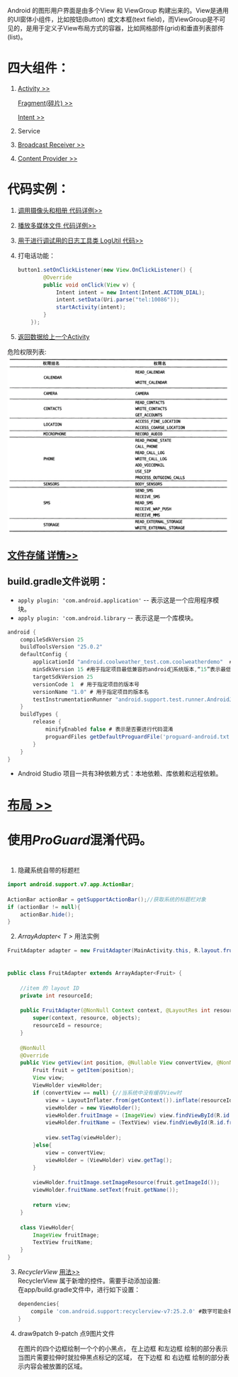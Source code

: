 Android 的图形用户界面是由多个View 和 ViewGroup 构建出来的。View是通用的UI窗体小组件，比如按钮(Button) 或文本框(text field)，而ViewGroup是不可见的，是用于定义子View布局方式的容器，比如网格部件(grid)和垂直列表部件(list)。 

# 四大组件：

1. [Activity >>](./Activity.md)

    [Fragment(碎片) >>](./Fragment.md)   

    [Intent >>](./Intent.md) 
2. Service
3. [Broadcast Receiver >>](./Broadcast_Receiver.md)
4. [Content Provider >>](./Content_Provider.md)

# 代码实例：

1. [调用摄像头和相册 代码详例>>](./调用摄像头和相册.md)

2. [播放多媒体文件 代码详例>>](./播放多媒体文件.md) 

3. [用于进行调试用的日志工具类 LogUtil 代码>>](./tools_codes/LogUtil.md)

4. 打电话功能：   
    ```java
    button1.setOnClickListener(new View.OnClickListener() {
            @Override
            public void onClick(View v) {
                Intent intent = new Intent(Intent.ACTION_DIAL);
                intent.setData(Uri.parse("tel:10086"));
                startActivity(intent);
            }
        });
    ```

5. [返回数据给上一个Activity](./Intent.md#startActivityForResult)

危险权限列表:
![生命周期](./images/危险权限列表.png) 

## [文件存储 详情>>](./持久化.md)


## build.gradle文件说明：    

+ `apply plugin: 'com.android.application'` -- 表示这是一个应用程序模块。
+ `apply plugin: 'com.android.library` -- 表示这是一个库模块。

```gradle
android {
    compileSdkVersion 25
    buildToolsVersion "25.0.2"
    defaultConfig {
        applicationId "android.coolweather_test.com.coolweatherdemo"  # 用于指定项目的包名
        minSdkVersion 15 #用于指定项目最低兼容的android系统版本,“15”表示最低兼容到android4.0系统。
        targetSdkVersion 25  
        versionCode 1  # 用于指定项目的版本号
        versionName "1.0" # 用于指定项目的版本名
        testInstrumentationRunner "android.support.test.runner.AndroidJUnitRunner"
    }
    buildTypes {
        release {
            minifyEnabled false # 表示是否要进行代码混淆
            proguardFiles getDefaultProguardFile('proguard-android.txt'), 'proguard-rules.pro'
        }
    }
} 
```
+ Android Studio 项目一共有3种依赖方式：本地依赖、库依赖和远程依赖。
 
# [布局 >>](.\布局.md)

# 使用***ProGuard***混淆代码。


#

1. 隐藏系统自带的标题栏   
```java
import android.support.v7.app.ActionBar;

ActionBar actionBar = getSupportActionBar();//获取系统的标题栏对象
if (actionBar != null){
    actionBar.hide();
}
```

2. *ArrayAdapter< T >* 用法实例
```java
FruitAdapter adapter = new FruitAdapter(MainActivity.this, R.layout.fruit_item, fruitList);


public class FruitAdapter extends ArrayAdapter<Fruit> {

    //item 的 layout ID
    private int resourceId;

    public FruitAdapter(@NonNull Context context, @LayoutRes int resource, @NonNull List<Fruit> objects) {
        super(context, resource, objects);
        resourceId = resource;
    }

    @NonNull
    @Override
    public View getView(int position, @Nullable View convertView, @NonNull ViewGroup parent) {
        Fruit fruit = getItem(position);
        View view;
        ViewHolder viewHolder;
        if (convertView == null) {//当系统中没有缓存View时
            view = LayoutInflater.from(getContext()).inflate(resourceId, parent, false);//标准写法
            viewHolder = new ViewHolder();
            viewHolder.fruitImage = (ImageView) view.findViewById(R.id.fruit_image);
            viewHolder.fruitName = (TextView) view.findViewById(R.id.fruit_name);

            view.setTag(viewHolder);
        }else{
            view = convertView;
            viewHolder = (ViewHolder) view.getTag();
        }

        viewHolder.fruitImage.setImageResource(fruit.getImageId());
        viewHolder.fruitName.setText(fruit.getName());

        return view;
    }

    class ViewHolder{
        ImageView fruitImage;
        TextView fruitName;
    }
}
```

3. *RecyclerView* [用法>>](./recyclerview.md)    
RecyclerView 属于新增的控件。需要手动添加设置:  
在app/build.gradle文件中，进行如下设置：    
    ```gradle
    dependencies{
        compile 'com.android.support:recyclerview-v7:25.2.0' #数字可能会有所不同。
    }
    ``` 


4. draw9patch  9-patch  点9图片文件  

    在图片的四个边框绘制一个个的小黑点， 在上边框 和左边框 绘制的部分表示当图片需要拉伸时就拉伸黑点标记的区域， 在下边框 和 右边框 绘制的部分表示内容会被放置的区域。
